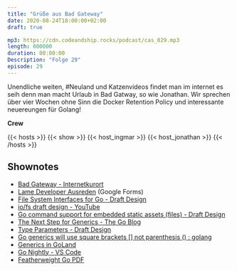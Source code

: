 ```yaml
---
title: "Grüße aus Bad Gateway"
date: 2020-08-24T18:00:00+02:00
draft: true

mp3: https://cdn.codeandship.rocks/podcast/cas_029.mp3
length: 000000
duration: 00:00:00
Description: "Folge 29"
episode: 29
---
```


Unendliche weiten, #Neuland und Katzenvideos findet man im internet es seih denn man macht Urlaub in Bad Gatway, so wie Jonathan. Wir sprechen über vier Wochen ohne Sinn die Docker Retention Policy und interessante neuereungen für Golang!

**Crew**

{{< hosts >}}
    {{< show >}}
    {{< host_ingmar >}}
    {{< host_jonathan >}}
{{< /hosts >}}

## Shownotes

- [Bad Gateway - Internetkurort](https://twitter.com/theochemiker/status/1295411658966339586?s=20)
- [Lame Developer Ausreden](https://forms.gle/TF6HhLMRkY16JG4w9) (Google Forms)
- [File System Interfaces for Go - Draft Design](https://go.googlesource.com/proposal/+/master/design/draft-iofs.md)
- [io/fs draft design - YouTube](https://www.youtube.com/watch?v=yx7lmuwUNv8)
- [Go command support for embedded static assets (files) - Draft Design](https://go.googlesource.com/proposal/+/master/design/draft-embed.md)
- [The Next Step for Generics - The Go Blog](https://blog.golang.org/generics-next-step)
- [Type Parameters - Draft Design](https://go.googlesource.com/proposal/+/refs/heads/master/design/go2draft-type-parameters.md)
- [Go generics will use square brackets [] not parenthesis () : golang](https://www.reddit.com/r/golang/comments/hrce8e/go_generics_will_use_square_brackets_not/)
- [Generics in GoLand](https://www.jetbrains.com/help/go/how-to-use-type-parameters-for-generic-programming.html)
- [Go Nightly - VS Code](https://marketplace.visualstudio.com/items?itemName=golang.go-nightly)
- [Featherweight Go PDF](https://arxiv.org/pdf/2005.11710)
